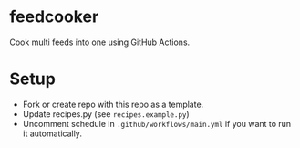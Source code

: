 # feedcooker
Cook multi feeds into one using GitHub Actions.

# Setup

- Fork or create repo with this repo as a template.
- Update recipes.py (see `recipes.example.py`)
- Uncomment schedule in `.github/workflows/main.yml` if you want to run it automatically.
